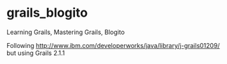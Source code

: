 grails_blogito
==============

Learning Grails, Mastering Grails, Blogito

Following http://www.ibm.com/developerworks/java/library/j-grails01209/ but using Grails 2.1.1
